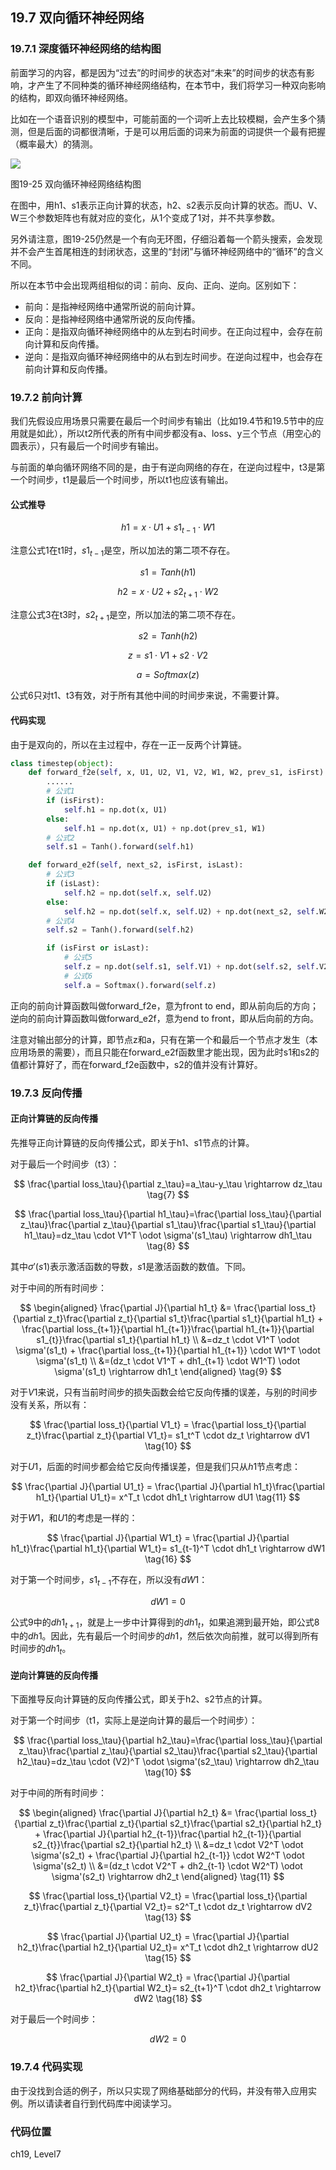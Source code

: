 <!--Copyright © Microsoft Corporation. All rights reserved.
  适用于[License](https://github.com/Microsoft/ai-edu/blob/master/LICENSE.md)版权许可-->

## 19.7 双向循环神经网络

### 19.7.1 深度循环神经网络的结构图

前面学习的内容，都是因为“过去”的时间步的状态对“未来”的时间步的状态有影响，才产生了不同种类的循环神经网络结构，在本节中，我们将学习一种双向影响的结构，即双向循环神经网络。

比如在一个语音识别的模型中，可能前面的一个词听上去比较模糊，会产生多个猜测，但是后面的词都很清晰，于是可以用后面的词来为前面的词提供一个最有把握（概率最大）的猜测。

<img src="../Images/19/bi_rnn_net.png"/>

图19-25 双向循环神经网络结构图

在图中，用h1、s1表示正向计算的状态，h2、s2表示反向计算的状态。而U、V、W三个参数矩阵也有就对应的变化，从1个变成了1对，并不共享参数。

另外请注意，图19-25仍然是一个有向无环图，仔细沿着每一个箭头搜索，会发现并不会产生首尾相连的封闭状态，这里的“封闭”与循环神经网络中的“循环”的含义不同。

所以在本节中会出现两组相似的词：前向、反向、正向、逆向。区别如下：

- 前向：是指神经网络中通常所说的前向计算。
- 反向：是指神经网络中通常所说的反向传播。
- 正向：是指双向循环神经网络中的从左到右时间步。在正向过程中，会存在前向计算和反向传播。
- 逆向：是指双向循环神经网络中的从右到左时间步。在逆向过程中，也会存在前向计算和反向传播。

### 19.7.2 前向计算

我们先假设应用场景只需要在最后一个时间步有输出（比如19.4节和19.5节中的应用就是如此），所以t2所代表的所有中间步都没有a、loss、y三个节点（用空心的圆表示），只有最后一个时间步有输出。

与前面的单向循环网络不同的是，由于有逆向网络的存在，在逆向过程中，t3是第一个时间步，t1是最后一个时间步，所以t1也应该有输出。

#### 公式推导

$$
h1 = x \cdot U1 + s1_{t-1} \cdot W1 \tag{1}
$$

注意公式1在t1时，$s1_{t-1}$是空，所以加法的第二项不存在。

$$
s1 = Tanh(h1) \tag{2}
$$

$$
h2 = x \cdot U2 + s2_{t+1} \cdot W2 \tag{3}
$$

注意公式3在t3时，$s2_{t+1}$是空，所以加法的第二项不存在。

$$
s2 = Tanh(h2) \tag{4}
$$

$$
z = s1 \cdot V1 + s2 \cdot V2 \tag{5}
$$

$$
a = Softmax(z) \tag{6}
$$

公式6只对t1、t3有效，对于所有其他中间的时间步来说，不需要计算。

#### 代码实现

由于是双向的，所以在主过程中，存在一正一反两个计算链。

```Python
class timestep(object):
    def forward_f2e(self, x, U1, U2, V1, V2, W1, W2, prev_s1, isFirst):
        ......
        # 公式1
        if (isFirst):
            self.h1 = np.dot(x, U1)
        else:
            self.h1 = np.dot(x, U1) + np.dot(prev_s1, W1) 
        # 公式2
        self.s1 = Tanh().forward(self.h1)

    def forward_e2f(self, next_s2, isFirst, isLast):
        # 公式3
        if (isLast):
            self.h2 = np.dot(self.x, self.U2)
        else:
            self.h2 = np.dot(self.x, self.U2) + np.dot(next_s2, self.W2)
        # 公式4
        self.s2 = Tanh().forward(self.h2)

        if (isFirst or isLast):
            # 公式5
            self.z = np.dot(self.s1, self.V1) + np.dot(self.s2, self.V2)
            # 公式6
            self.a = Softmax().forward(self.z)
```
正向的前向计算函数叫做forward_f2e，意为front to end，即从前向后的方向；逆向的前向计算函数叫做forward_e2f，意为end to front，即从后向前的方向。

注意对输出部分的计算，即节点z和a，只有在第一个和最后一个节点才发生（本应用场景的需要），而且只能在forward_e2f函数里才能出现，因为此时s1和s2的值都计算好了，而在forward_f2e函数中，s2的值并没有计算好。

### 19.7.3 反向传播

#### 正向计算链的反向传播

先推导正向计算链的反向传播公式，即关于h1、s1节点的计算。

对于最后一个时间步（t3）：

$$
\frac{\partial loss_\tau}{\partial z_\tau}=a_\tau-y_\tau \rightarrow dz_\tau \tag{7}
$$

$$
\frac{\partial loss_\tau}{\partial h1_\tau}=\frac{\partial loss_\tau}{\partial z_\tau}\frac{\partial z_\tau}{\partial s1_\tau}\frac{\partial s1_\tau}{\partial h1_\tau}=dz_\tau \cdot V1^T \odot \sigma'(s1_\tau) \rightarrow dh1_\tau \tag{8}
$$

其中$\sigma'(s1)$表示激活函数的导数，$s1$是激活函数的数值。下同。

对于中间的所有时间步：

$$
\begin{aligned}
\frac{\partial J}{\partial h1_t} &= \frac{\partial loss_t}{\partial z_t}\frac{\partial z_t}{\partial s1_t}\frac{\partial s1_t}{\partial h1_t} + \frac{\partial loss_{t+1}}{\partial h1_{t+1}}\frac{\partial h1_{t+1}}{\partial s1_{t}}\frac{\partial s1_t}{\partial h1_t}
\\
&=dz_t \cdot V1^T \odot \sigma'(s1_t) + \frac{\partial loss_{t+1}}{\partial h1_{t+1}} \cdot W1^T \odot \sigma'(s1_t)
\\
&=(dz_t \cdot V1^T + dh1_{t+1} \cdot W1^T) \odot \sigma'(s1_t) \rightarrow dh1_t
\end{aligned} \tag{9}
$$

对于$V1$来说，只有当前时间步的损失函数会给它反向传播的误差，与别的时间步没有关系，所以有：

$$
\frac{\partial loss_t}{\partial V1_t} = \frac{\partial loss_t}{\partial z_t}\frac{\partial z_t}{\partial V1_t}= s1_t^T \cdot dz_t \rightarrow dV1 \tag{10}
$$

对于$U1$，后面的时间步都会给它反向传播误差，但是我们只从$h1$节点考虑：

$$
\frac{\partial J}{\partial U1_t} = \frac{\partial J}{\partial h1_t}\frac{\partial h1_t}{\partial U1_t}= x^T_t \cdot dh1_t \rightarrow dU1 \tag{11}
$$

对于$W1$，和$U1$的考虑是一样的：

$$
\frac{\partial J}{\partial W1_t} = \frac{\partial J}{\partial h1_t}\frac{\partial h1_t}{\partial W1_t}= s1_{t-1}^T \cdot dh1_t \rightarrow dW1 \tag{16}
$$

对于第一个时间步，$s1_{t-1}$不存在，所以没有$dW1$：

$$
dW1 = 0 \tag{17}
$$


公式9中的$dh1_{t+1}$，就是上一步中计算得到的$dh1_t$，如果追溯到最开始，即公式8中的$dh1$。因此，先有最后一个时间步的$dh1$，然后依次向前推，就可以得到所有时间步的$dh1_t$。

#### 逆向计算链的反向传播

下面推导反向计算链的反向传播公式，即关于h2、s2节点的计算。

对于第一个时间步（t1，实际上是逆向计算的最后一个时间步）：

$$
\frac{\partial loss_\tau}{\partial h2_\tau}=\frac{\partial loss_\tau}{\partial z_\tau}\frac{\partial z_\tau}{\partial s2_\tau}\frac{\partial s2_\tau}{\partial h2_\tau}=dz_\tau \cdot (V2)^T \odot \sigma'(s2_\tau) \rightarrow dh2_\tau \tag{10}
$$

对于中间的所有时间步：

$$
\begin{aligned}
\frac{\partial J}{\partial h2_t} &= \frac{\partial loss_t}{\partial z_t}\frac{\partial z_t}{\partial s2_t}\frac{\partial s2_t}{\partial h2_t} + \frac{\partial J}{\partial h2_{t-1}}\frac{\partial h2_{t-1}}{\partial s2_{t}}\frac{\partial s2_t}{\partial h2_t}
\\
&=dz_t \cdot V2^T \odot \sigma'(s2_t) + \frac{\partial J}{\partial h2_{t-1}} \cdot W2^T \odot \sigma'(s2_t)
\\
&=(dz_t \cdot V2^T + dh2_{t-1} \cdot W2^T) \odot \sigma'(s2_t) \rightarrow dh2_t
\end{aligned} 
\tag{11}
$$

$$
\frac{\partial loss_t}{\partial V2_t} = \frac{\partial loss_t}{\partial z_t}\frac{\partial z_t}{\partial V2_t}= s2^T_t \cdot dz_t \rightarrow dV2 
\tag{13}
$$

$$
\frac{\partial J}{\partial U2_t} = \frac{\partial J}{\partial h2_t}\frac{\partial h2_t}{\partial U2_t}= x^T_t \cdot dh2_t \rightarrow dU2 
\tag{15}
$$

$$
\frac{\partial J}{\partial W2_t} = \frac{\partial J}{\partial h2_t}\frac{\partial h2_t}{\partial W2_t}= s2_{t+1}^T \cdot dh2_t \rightarrow dW2 
\tag{18}
$$

对于最后一个时间步：

$$
dW2 = 0 \tag{19}
$$

### 19.7.4 代码实现

由于没找到合适的例子，所以只实现了网络基础部分的代码，并没有带入应用实例。所以请读者自行到代码库中阅读学习。

### 代码位置

ch19, Level7
